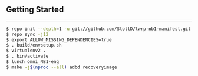 ## Getting Started ##
---------------
```bash
$ repo init --depth=1 -u git://github.com/StollD/twrp-nb1-manifest.git -b android-8.1
$ repo sync -j12
$ export ALLOW_MISSING_DEPENDENCIES=true
$ . build/envsetup.sh
$ virtualenv2 .
$ . bin/activate
$ lunch omni_NB1-eng
$ make -j$(nproc --all) adbd recoveryimage
```
